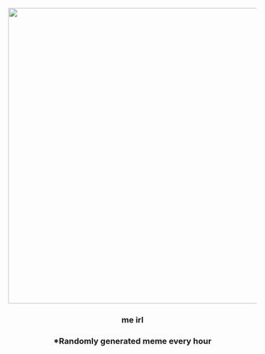 <p align="center">
        <img src="https://i.redd.it/crkdrups4ma91.png" width="600" height="600">
        </p>
        <h3 align="center">me irl</h3>
        <h3 align="center">*Randomly generated meme every hour</h3>
    